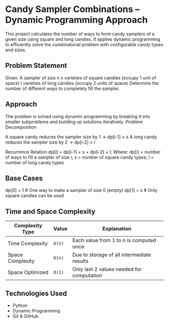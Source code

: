 # Candy Sampler Combinations – Dynamic Programming Approach
This project calculates the number of ways to form candy samplers of a given size using square and long candies. It applies dynamic programming to efficiently solve the combinatorial problem with configurable candy types and sizes.
## Problem Statement
Given:
A sampler of size n
s varieties of square candies (occupy 1 unit of space)
l varieties of long candies (occupy 2 units of space)
Determine the number of different ways to completely fill the sampler.
## Approach
The problem is solved using dynamic programming by breaking it into smaller subproblems and building up solutions iteratively.
Problem Decomposition

A square candy reduces the sampler size by 1 → dp[i-1] × s
A long candy reduces the sampler size by 2 → dp[i-2] × l

 Recurrence Relation
dp[i] = dp[i-1] × s + dp[i-2] × l;
Where:
dp[i] = number of ways to fill a sampler of size i;
s = number of square candy types;
l = number of long candy types
## Base Cases
dp[0] = 1       # One way to make a sampler of size 0 (empty)
dp[1] = s       # Only square candies can be used
## Time and Space Complexity
| Complexity Type  | Value  | Explanation                                |
| ---------------- | ------ | ------------------------------------------ |
| Time Complexity  | `O(n)` | Each value from 1 to n is computed once    |
| Space Complexity | `O(n)` | Due to storage of all intermediate results |
| Space Optimized  | `O(1)` | Only last 2 values needed for computation  |
##  Technologies Used

- Python  
- Dynamic Programming  
- Git & GitHub  


